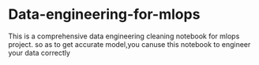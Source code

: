 # Data-engineering-for-mlops
This is a comprehensive data engineering cleaning notebook for mlops project. so as to get accurate model,you canuse this notebook to engineer your data correctly
